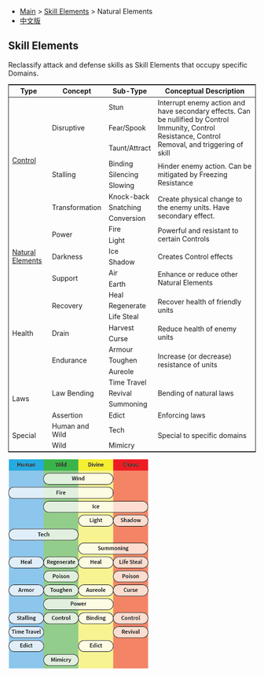 * [Main](index) > [Skill Elements](elements) > Natural Elements
* [中文版](zh.elements)

## Skill Elements

Reclassify attack and defense skills as Skill Elements that occupy specific Domains.

<table style="border-collapse: collapse; border: 1px solid">
  <thead>
    <tr>
      <th>Type</th>
      <th>Concept</th>
      <th>Sub-Type</th>
      <th>Conceptual Description</th>
    </tr>
  </thead>
  <tbody>
    <tr>
      <td rowspan=9><a href="control">Control</a></td>
      <td rowspan=3>Disruptive</td>
      <td>Stun</td>
      <td rowspan=3>Interrupt enemy action and have secondary effects. Can be nullified by Control Immunity, Control Resistance, Control Removal, and triggering of skill</td>
    </tr>
    <tr>
      <td>Fear/Spook</td>
    </tr>
    <tr>
      <td>Taunt/Attract</td>
    </tr>
    <tr>
      <td rowspan=3>Stalling</td>
      <td>Binding</td>
      <td rowspan=3>Hinder enemy action. Can be mitigated by Freezing Resistance</td>
    </tr>
    <tr>
      <td>Silencing</td>
    </tr>
    <tr>
      <td>Slowing</td>
    </tr>
    <tr>
      <td rowspan=3>Transformation</td>
      <td>Knock-back</td>
      <td rowspan=3>Create physical change to the enemy units. Have secondary effect.</td>
    </tr>
    <tr>
      <td>Snatching</td>
    </tr>
    <tr>
      <td>Conversion</td>
    </tr>
    <tr>
      <td rowspan=6><a href="natural-elements">Natural Elements</a></td>
      <td rowspan=2>Power</td>
      <td>Fire</td>
      <td rowspan=2>Powerful and resistant to certain Controls</td>
    </tr>
    <tr>
      <td>Light</td>
    </tr>
    <tr>
      <td rowspan=2>Darkness</td>
      <td>Ice</td>
      <td rowspan=2>Creates Control effects</td>
    </tr>
    <tr>
      <td>Shadow</td>
    </tr>
    <tr>
      <td rowspan=2>Support</td>
      <td>Air</td>
      <td rowspan=2>Enhance or reduce other Natural Elements</td>
    </tr>
    <tr>
      <td>Earth</td>
    </tr>
    <tr>
      <td rowspan=8>Health</td>
      <td rowspan=3>Recovery</td>
      <td>Heal</td>
      <td rowspan=3>Recover health of friendly units</td>
    </tr>
    <tr>
      <td>Regenerate</td>
    </tr>
    <tr>
      <td>Life Steal</td>
    </tr>
    <tr>
      <td rowspan=2>Drain</td>
      <td>Harvest</td>
      <td rowspan=2>Reduce health of enemy units</td>
    </tr>
    <tr>
      <td>Curse</td>
    </tr>
    <tr>
      <td rowspan=3>Endurance</td>
      <td>Armour</td>
      <td rowspan=3>Increase (or decrease) resistance of units</td>
    </tr>
    <tr>
      <td>Toughen</td>
    </tr>
    <tr>
      <td>Aureole</td>
    </tr>
    <tr>
      <td rowspan=4>Laws</td>
      <td rowspan=3>Law Bending</td>
      <td>Time Travel</td>
      <td rowspan=3>Bending of natural laws</td>
    </tr>
    <tr>
      <td>Revival</td>
    </tr>
    <tr>
      <td>Summoning</td>
    </tr>
    <tr>
      <td>Assertion</td>
      <td>Edict</td>
      <td>Enforcing laws</td>
    </tr>
    <tr>
      <td rowspan=2>Special</td>
      <td>Human and Wild</td>
      <td>Tech</td>
      <td rowspan=3>Special to specific domains</td>
    </tr>
    <tr>
      <td>Wild</td>
      <td>Mimicry</td>
    </tr>
  </tbody>
</table>

![Elements](../images/elements.png)
